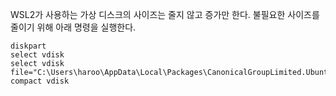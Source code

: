 WSL2가 사용하는 가상 디스크의 사이즈는 줄지 않고 증가만 한다.
불필요한 사이즈를 줄이기 위해 아래 명령을 실행한다.

```
diskpart
select vdisk
select vdisk file="C:\Users\haroo\AppData\Local\Packages\CanonicalGroupLimited.UbuntuonWindows_79rhkp1fndgsc\LocalState\ext4.vhdx"
compact vdisk
```